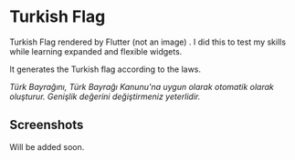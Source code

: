 # Turkish Flag

Turkish Flag rendered by Flutter (not an image) . 
I did this to test my skills while learning expanded and flexible widgets.  

It generates the Turkish flag according to the laws.

*Türk Bayrağını, Türk Bayrağı Kanunu'na uygun olarak otomatik olarak oluşturur. Genişlik değerini değiştirmeniz yeterlidir.*

## Screenshots

Will be added soon.

